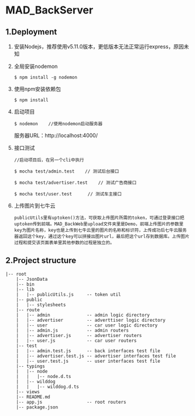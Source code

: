 # MAD_BackServer
## 1.Deployment   
1. 安装Nodejs，推荐使用v5.11.0版本，更低版本无法正常运行express，原因未知
2. 全局安装nodemon

    ```
    $ npm install -g nodemon
    ```
    
3. 使用npm安装依赖包

    ```
    $ npm install
    ```
    
4. 启动项目

    ```
    $ nodemon    //使用nodemon启动服务器
    ```
    服务器URL：http://localhost:4000/

5. 接口测试
    ```
    //启动项目后，在另一个cli中执行
    ```

    ```
    $ mocha test/admin.test    // 测试后台接口
    ```
    
    ```
    $ mocha test/advertiser.test    // 测试广告商接口
    ```
    
    ```
    $ mocha test/user.test      // 测试车主接口
    ```
6. 上传图片到七牛云
    ```
   publicUtils里有uptoken()方法，可获取上传图片所需的token，可通过登录接口把uptoken传到前端。MAD_BackWeb里upload文件夹里是Demo，前端上传图片的参数里key为图片名称，key也是上传到七牛云里的图片的名称和标识符，上传成功后七牛云服务器返回这个key，通过这个key可以拼接出图片url，最后把这个url存到数据库。上传图片过程和提交该页面表单里其他参数的过程是独立的。
    ```
    
## 2.Project structure   
```
|-- root
    |-- JsonData
    |-- bin
    |-- lib
    |   |-- publicUtils.js     -- token util
    |-- public
    |   |-- stylesheets
    |-- route
    |   |-- admin              -- admin logic directory
    |   |-- advertiser         -- adverttiser logic directory
    |   |-- user               -- car user logic directory
    |   |-- admin.js           -- admin routers
    |   |-- advertiser.js      -- advertiser routers
    |   |-- user.js            -- car user routers
    |-- test
    |   |-- admin.test.js      -- back interfaces test file
    |   |-- advertiser.test.js -- advertiser interfaces test file
    |   |-- user.test.js       -- user interfaces test file
    |-- typings
    |   |-- node
    |   |   |-- node.d.ts
    |   |-- wilddog
    |   |   |-- wilddog.d.ts
    |-- views
    |-- README.md
    |-- app.js                 -- root routers
    |-- package.json
```
 
